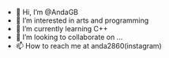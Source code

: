 - 👋 Hi, I’m @AndaGB
- 👀 I’m interested in arts and programming
- 🌱 I’m currently learning C++
- 💞️ I’m looking to collaborate on ...
- 📫 How to reach me at anda2860(instagram)

<!---
AndaGB/AndaGB is a ✨ special ✨ repository because its `README.md` (this file) appears on your GitHub profile.
You can click the Preview link to take a look at your changes.
--->
